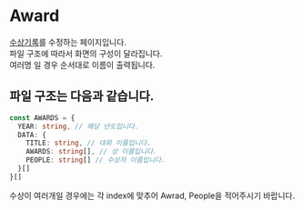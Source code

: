 # Award

[수상기록](https://econovation.kr/)를 수정하는 페이지입니다.  
파일 구조에 따라서 화면의 구성이 달라집니다.  
여러명 일 경우 순서대로 이름이 출력됩니다.

## 파일 구조는 다음과 같습니다.

```ts
const AWARDS = {
  YEAR: string, // 해당 년도입니다.
  DATA: {
    TITLE: string, // 대회 이름입니다.
    AWARDS: string[], // 상 이름입니다.
    PEOPLE: string[] // 수상자 이름입니다.
  }[]
}[]
```

수상이 여러개일 경우에는 각 index에 맞추어 Awrad, People을 적어주시기 바랍니다.

